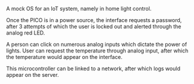 A mock OS for an IoT system, namely in home light control. 

Once the PICO is in a power source, the interface requests a password, after 3 attempts of which the user is locked out and alerted through the analog red LED.

A person can click on numerous analog inputs which dictate the power of lights. User can request the temperature through analog input, after which the temperature would appear on the interface.

This microcontroller can be linked to a network, after which logs would appear on the server.